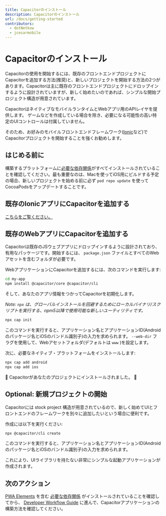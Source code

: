 ```yaml
---
title: Capacitorのインストール
description: Capacitorのインストール
url: /docs/getting-started
contributors:
  - dotNetkow
  - jcesarmobile
---
```


# Capacitorのインストール

<p class="intro">Capacitorの使用を開始するには、既存のフロントエンドプロジェクトにCapacitorを追加する方法(推奨)と、新しいプロジェクトを開始する方法の2つがあります。Capacitorは主に既存のフロントエンドプロジェクトにドロップインするように設計されていますが、新しく始めたいのであれば、シンプルな開始プロジェクト構造が用意されています。</p>

<p class="intro">CapacitorはネイティブなモバイルランタイムとWebアプリ用のAPIレイヤを提供します。
ゲームなどを作成している場合を除き、必要になる可能性の高い特定のUIコントロールは付属していません。</p>

<p class="intro">そのため、お好みのモバイルフロントエンドフレームワーク(<a href="https://ionicframework.com" target="_blank">Ionic</a>など)でCapacitorプロジェクトを開始することを強くお勧めします。</p>

## はじめる前に

構築するプラットフォームに[必要な依存関係](/docs/getting-started/dependencies)がすべてインストールされていることを確認してください。最も重要なのは、Macを使ってiOS用にビルドする予定の場合、新しいプロジェクトを始める前に必ず `pod repo update` を使ってCocoaPodsをアップデートすることです。

## 既存のIonicアプリにCapacitorを追加する

[こちらをご覧ください。](/docs/getting-started/with-ionic)

## 既存のWebアプリにCapacitorを追加する

Capacitorは既存のJSウェブアプリにドロップインするように設計されており、有用なパッケージです。開始するには、 `package.json` ファイルとすべてのWebアセットを含むフォルダが必要です。

WebアプリケーションにCapacitorを追加するには、次のコマンドを実行します:

```bash
cd my-app
npm install @capacitor/core @capacitor/cli
```

そして、あなたのアプリ情報をつかってCapacitorを初期化します。

*Note: `npx` は、グローバルインストールを回避するためにローカルバイナリ/スクリプトを実行する、npm5以降で使用可能な新しいユーティリティです。*

```bash
npx cap init
```

このコマンドを実行すると、アプリケーション名とアプリケーションID(Androidのパッケージ名とiOSのバンドル識別子)の入力を求められます。 `--web-dir` フラグを使用して、Webアセットフォルダ(デフォルトは `www` )を設定します。

次に、必要なネイティブ・プラットフォームをインストールします:

```bash
npx cap add android
npx cap add ios
```

🎉 Capacitorがあなたのプロジェクトにインストールされました。 🎉

## Optional: 新規プロジェクトの開始

Capacitorには stock project 構造が用意されているので、新しく始めてUIとフロントエンドのフレームワークを別々に追加したいという場合に便利です。

作成には以下を実行ください:

```bash
npx @capacitor/cli create
```

このコマンドを実行すると、アプリケーション名とアプリケーションID(Androidのパッケージ名とiOSのバンドル識別子)の入力を求められます。

これにより、UIライブラリを持たない非常にシンプルな起動アプリケーションが作成されます。

## 次のアクション

[PWA Elements](/docs/pwa-elements) を含む [必要な依存関係](/docs/getting-started/dependencies) がインストールされていることを確認してから、
[Developer Workflow Guide](/docs/basics/workflow) に進んで、Capacitorアプリケーションの構築方法を確認してください。
